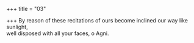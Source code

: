 +++
title = "03"

+++
By reason of these recitations of ours become inclined our way like  sunlight,  
well disposed with all your faces, o Agni.  